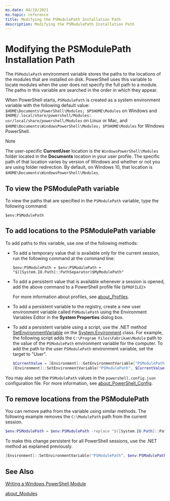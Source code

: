 ```yaml
---
ms.date: 04/19/2021
ms.topic: reference
title: Modifying the PSModulePath Installation Path
description: Modifying the PSModulePath Installation Path
---
```

# Modifying the PSModulePath Installation Path

The `PSModulePath` environment variable stores the paths to the locations of the modules that are
installed on disk. PowerShell uses this variable to locate modules when the user does not specify
the full path to a module. The paths in this variable are searched in the order in which they
appear.

When PowerShell starts, `PSModulePath` is created as a system environment variable with the
following default value: `$HOME\Documents\PowerShell\Modules; $PSHOME\Modules` on Windows and
`$HOME/.local/share/powershell/Modules: usr/local/share/powershell/Modules` on Linux or Mac, and
`$HOME\Documents\WindowsPowerShell\Modules; $PSHOME\Modules` for Windows PowerShell.

> [!NOTE]
> The user-specific **CurrentUser** location is the `WindowsPowerShell\Modules` folder located in
> the **Documents** location in your user profile. The specific path of that location varies by
> version of Windows and whether or not you are using folder redirection. By default, on Windows 10,
> that location is `$HOME\Documents\WindowsPowerShell\Modules`.

## To view the PSModulePath variable

To view the paths that are specified in the `PSModulePath` variable, type the following command:

`$env:PSModulePath`

## To add locations to the PSModulePath variable

To add paths to this variable, use one of the following methods:

- To add a temporary value that is available only for the current session, run the following command
  at the command line:

  `$env:PSModulePath = $env:PSModulePath + "$([System.IO.Path]::PathSeparator)$MyModulePath"`

- To add a persistent value that is available whenever a session is opened, add the above command to
  a PowerShell profile file (`$PROFILE`)>

  For more information about profiles, see
  [about_Profiles](/powershell/module/microsoft.powershell.core/about/about_profiles).

- To add a persistent variable to the registry, create a new user environment variable called
  `PSModulePath` using the Environment Variables Editor in the **System Properties** dialog box.

- To add a persistent variable using a script, use the .NET method
  [SetEnvironmentVariable](/dotnet/api/system.environment.setenvironmentvariable) on the
  [System.Environment](/dotnet/api/system.environment) class. For example, the following script adds
  the `C:\Program Files\Fabrikam\Module` path to the value of the `PSModulePath` environment
  variable for the computer. To add the path to the user `PSModulePath` environment variable, set
  the target to "User".

  ```powershell
  $CurrentValue = [Environment]::GetEnvironmentVariable("PSModulePath", "Machine")
  [Environment]::SetEnvironmentVariable("PSModulePath", $CurrentValue + [System.IO.Path]::PathSeparator + "C:\Program Files\Fabrikam\Modules", "Machine")
  ```

You may also set the `PSModulePath` values in the `powershell.config.json` configuration file. For
more information, see
[about_PowerShell_Config](/powershell/module/microsoft.powershell.core/about/about_powershell_config#psmodulepath).

## To remove locations from the PSModulePath

You can remove paths from the variable using similar methods. The following example removes the
`C:\ModulePath` path from the current session.

```powershell
$env:PSModulePath = $env:PSModulePath -replace "$([System.IO.Path]::PathSeparator)c:\\ModulePath"`
```

To make this change persistent for all PowerShell sessions, use the .NET method as explained
previously.

```powershell
[Environment]::SetEnvironmentVariable("PSModulePath", $env:PSModulePath, "Machine")
```

## See Also

[Writing a Windows PowerShell Module](./writing-a-windows-powershell-module.md)

[about_Modules](/powershell/module/microsoft.powershell.core/about/about_modules)
